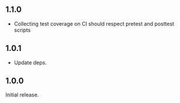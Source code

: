 ## 1.1.0

- Collecting test coverage on CI should respect pretest and posttest scripts

## 1.0.1

- Update deps.

## 1.0.0

Initial release.
